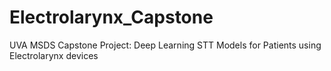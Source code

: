 # Electrolarynx_Capstone
UVA MSDS Capstone Project: Deep Learning STT Models for Patients using Electrolarynx devices
